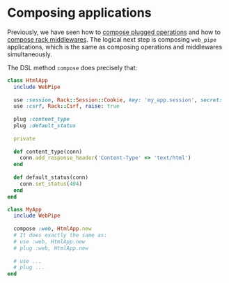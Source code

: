# Composing applications

Previously, we have seen how to [compose plugged
operations](plugging_operations/composing_operations.md) and how to [compose
rack middlewares](using_rack_middlewares/composing_middlewares.md). The logical
next step is composing `web_pipe` applications, which is the same as composing
operations and middlewares simultaneously.

The DSL method `compose` does precisely that:

```ruby
class HtmlApp
  include WebPipe
  
  use :session, Rack::Session::Cookie, key: 'my_app.session', secret: 'long'
  use :csrf, Rack::Csrf, raise: true
  
  plug :content_type
  plug :default_status
  
  private
  
  def content_type(conn)
    conn.add_response_header('Content-Type' => 'text/html')
  end
  
  def default_status(conn)
    conn.set_status(404)
  end
end

class MyApp
  include WebPipe
  
  compose :web, HtmlApp.new
  # It does exactly the same as:
  # use :web, HtmlApp.new
  # plug :web, HtmlApp.new
  
  # use ...
  # plug ...
end
```

